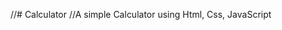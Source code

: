 //# Calculator
//A simple Calculator using Html, Css, JavaScript
<html> 
<head> 
	<script> 
		
		function dis(val) 
		{ 
			document.getElementById("result").value+=val 
		} 
		
		 
		function solve() 
		{ 
			let x = document.getElementById("result").value 
			let y = eval(x) 
			document.getElementById("result").value = y 
		} 
		
		 
		function clr() 
		{ 
			document.getElementById("result").value = "" 
		} 
	</script> 
	
	<style> 
		.title{ 
		margin-bottom: 2px; 
		text-align: center;
		background-color: pink;
		margin: 6px;
		width: 618px;
		height: 70px; 
		font-size: 50;
		color: blue;
		border: solid black 4px; 
		} 

		input[type="button"] 
		{ 
		background-color:blue;

		color: yellow;
		font-size: 24;

		margin: 9px;
		shape-margin: 4px;
		width:130px;
		height:60px;
		} 

		input[type="text"] 
		{ 
		background-color:yellow; 
		border: solid purple 4px; 
		width:450px;
		margin: 8px;
		height:70px;
		color: red;
		font-size: 18
		} 
	</style> 
</head> 

<body> 
	<div class = title >Calculator</div> 
	<table border="1"> 
		<tr> 
			<td colspan="3"><input type="text"  id="result"/></td> 
			
			<td><input type="button" value="c" onclick="clr()"/> </td> 
		</tr> 
		<tr> 
			
			<td><input type="button" value="1" onclick="dis('1')"/> </td> 
			<td><input type="button" value="2" onclick="dis('2')"/> </td> 
			<td><input type="button" value="3" onclick="dis('3')"/> </td> 
			<td><input type="button" value="/" onclick="dis('/')"/> </td> 
		</tr> 
		<tr> 
			<td><input type="button" value="4" onclick="dis('4')"/> </td> 
			<td><input type="button" value="5" onclick="dis('5')"/> </td> 
			<td><input type="button" value="6" onclick="dis('6')"/> </td> 
			<td><input type="button" value="-" onclick="dis('-')"/> </td> 
		</tr> 
		<tr> 
			<td><input type="button" value="7" onclick="dis('7')"/> </td> 
			<td><input type="button" value="8" onclick="dis('8')"/> </td> 
			<td><input type="button" value="9" onclick="dis('9')"/> </td> 
			<td><input type="button" value="+" onclick="dis('+')"/> </td> 
		</tr> 
		<tr> 
			<td><input type="button" value="." onclick="dis('.')"/> </td> 
			<td><input type="button" value="0" onclick="dis('0')"/> </td> 
			<!-- solve function call function solve to evaluate value -->
			<td><input type="button" value="=" onclick="solve()"/> </td> 
			<td><input type="button" value="*" onclick="dis('*')"/> </td> 
		</tr> 
	</table> 
</body> 
</html> 
